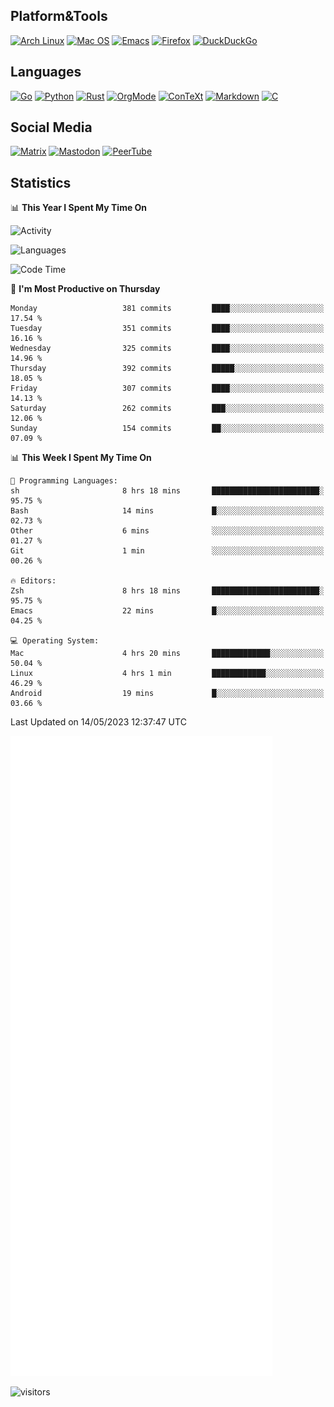 ## Platform&Tools

[![Arch Linux](https://img.shields.io/badge/ArchLinux-1793D1?logo=arch-linux&logoColor=fff&style=flat-square)](https://archlinux.org/)
[![Mac OS](https://img.shields.io/badge/MacOS-000000?style=flat-square&logo=macos&logoColor=F0F0F0)](https://www.apple.com/macos/)
[![Emacs](https://img.shields.io/badge/Emacs-%237F5AB6.svg?&style=flat-square&logo=gnu-emacs&logoColor=white)](https://www.gnu.org/software/emacs/)
[![Firefox](https://img.shields.io/badge/Firefox-FF7139?style=flat-square&logo=Firefox-Browser&logoColor=white)](https://firefox.com/)
[![DuckDuckGo](https://img.shields.io/badge/DuckDuckGo-DE5833?style=flat-square&logo=DuckDuckGo&logoColor=white)](https://duckduckgo.com/)

## Languages

[![Go](https://img.shields.io/badge/Golang-%2300ADD8.svg?style=flat-square&logo=go&logoColor=white)](https://golang.org/)
[![Python](https://img.shields.io/badge/Python-3670A0?style=flat-square&logo=python&logoColor=ffdd54)](https://www.python.org/)
[![Rust](https://img.shields.io/badge/Rust-%23000000.svg?style=flat-square&logo=rust&logoColor=white)](https://www.rust-lang.org/)
[![OrgMode](https://img.shields.io/badge/OrgMode-%23000000.svg?style=flat-square&logo=org&logoColor=white)](https://orgmode.org/)
[![ConTeXt](https://img.shields.io/badge/ConTeXt-%23008080.svg?style=flat-square&logo=latex&logoColor=white)](https://contextgarden.net/)
[![Markdown](https://img.shields.io/badge/MarkDown-%23000000.svg?style=flat-square&logo=markdown&logoColor=white)](https://daringfireball.net/projects/markdown/)
[![C](https://img.shields.io/badge/C-%2300599C.svg?style=flat-square&logo=c&logoColor=white)](https://www.iso.org/standard/74528.html)

## Social Media
<!--[![Telegram](https://img.shields.io/badge/SteamedFish-2CA5E0?style=social&logo=telegram&logoColor=white)](https://t.me/SteamedFish)-->

[![Matrix](https://img.shields.io/badge/SteamedFish-2CA5E0?style=social&logo=matrix&logoColor=black)](https://matrix.to/#/@i:steamedfish.org)
[![Mastodon](https://img.shields.io/mastodon/follow/109596467238113271?domain=https%3A%2F%2Fmastodon.steamedfish.org%2F&style=social)](https://steamedfish.org/@SteamedFish)
[![PeerTube](https://img.shields.io/badge/PeerTube-23000000.svg?logo=peertube&style=social)](https://peertube.steamedfish.org/)

## Statistics


📊 **This Year I Spent My Time On** 

![Activity](https://wakatime.com/share/@SteamedFish/7529f30a-f1b7-40a4-8d09-e6d855cb7a13.png)

![Languages](https://wakatime.com/share/@SteamedFish/1c5e5366-0e9e-40d8-ac85-d630f61b69c6.svg)

<!--START_SECTION:waka-->
![Code Time](http://img.shields.io/badge/Code%20Time-2%2C445%20hrs%2022%20mins-blue)

📅 **I'm Most Productive on Thursday** 

```text
Monday                   381 commits         ████░░░░░░░░░░░░░░░░░░░░░   17.54 % 
Tuesday                  351 commits         ████░░░░░░░░░░░░░░░░░░░░░   16.16 % 
Wednesday                325 commits         ████░░░░░░░░░░░░░░░░░░░░░   14.96 % 
Thursday                 392 commits         █████░░░░░░░░░░░░░░░░░░░░   18.05 % 
Friday                   307 commits         ████░░░░░░░░░░░░░░░░░░░░░   14.13 % 
Saturday                 262 commits         ███░░░░░░░░░░░░░░░░░░░░░░   12.06 % 
Sunday                   154 commits         ██░░░░░░░░░░░░░░░░░░░░░░░   07.09 % 
```


📊 **This Week I Spent My Time On** 

```text
💬 Programming Languages: 
sh                       8 hrs 18 mins       ████████████████████████░   95.75 % 
Bash                     14 mins             █░░░░░░░░░░░░░░░░░░░░░░░░   02.73 % 
Other                    6 mins              ░░░░░░░░░░░░░░░░░░░░░░░░░   01.27 % 
Git                      1 min               ░░░░░░░░░░░░░░░░░░░░░░░░░   00.26 % 

🔥 Editors: 
Zsh                      8 hrs 18 mins       ████████████████████████░   95.75 % 
Emacs                    22 mins             █░░░░░░░░░░░░░░░░░░░░░░░░   04.25 % 

💻 Operating System: 
Mac                      4 hrs 20 mins       █████████████░░░░░░░░░░░░   50.04 % 
Linux                    4 hrs 1 min         ████████████░░░░░░░░░░░░░   46.29 % 
Android                  19 mins             █░░░░░░░░░░░░░░░░░░░░░░░░   03.66 % 
```


 Last Updated on 14/05/2023 12:37:47 UTC
<!--END_SECTION:waka-->


![Metrics](https://github.com/SteamedFish/SteamedFish/blob/master/github-metrics.svg)


![visitors](https://visitor-badge.laobi.icu/badge?page_id=SteamedFish.SteamedFish)

